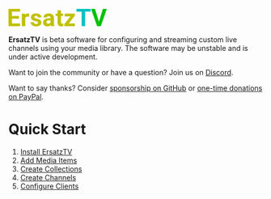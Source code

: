 ![ErsatzTV](images/ersatztv.png)

**ErsatzTV** is beta software for configuring and streaming custom live channels using your media library. The software may be unstable and is under active development.

Want to join the community or have a question? Join us on [Discord](https://discord.gg/hHaJm3yGy6).

Want to say thanks? Consider [sponsorship on GitHub](https://github.com/sponsors/jasongdove) or [one-time donations on PayPal](https://www.paypal.me/jasongdove).

# Quick Start

1. [Install ErsatzTV](user-guide/install.md)
2. [Add Media Items](user-guide/add-media-items.md)
3. [Create Collections](user-guide/create-collections.md)
4. [Create Channels](user-guide/create-channels.md)
5. [Configure Clients](user-guide/configure-clients.md)
